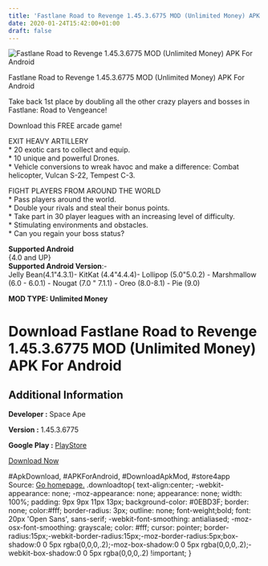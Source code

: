 ```yaml
---
title: 'Fastlane Road to Revenge 1.45.3.6775 MOD (Unlimited Money) APK For Android'
date: 2020-01-24T15:42:00+01:00
draft: false
---
```


![Fastlane Road to Revenge 1.45.3.6775 MOD (Unlimited Money) APK For Android](https://i2.wp.com/apkhome.net/wp-content/uploads/2020/01/Fastlane-Road-to-Revenge-1.45.3.6775-MOD-Unlimited-Money.png "Fastlane Road to Revenge 1.45.3.6775 MOD (Unlimited Money) APK For Android")

  

Fastlane Road to Revenge 1.45.3.6775 MOD (Unlimited Money) APK For Android

Take back 1st place by doubling all the other crazy players and bosses in Fastlane: Road to Vengeance!

Download this FREE arcade game!

EXIT HEAVY ARTILLERY  
\* 20 exotic cars to collect and equip.  
\* 10 unique and powerful Drones.  
\* Vehicle conversions to wreak havoc and make a difference: Combat helicopter, Vulcan S-22, Tempest C-3.

FIGHT PLAYERS FROM AROUND THE WORLD  
\* Pass players around the world.  
\* Double your rivals and steal their bonus points.  
\* Take part in 30 player leagues with an increasing level of difficulty.  
\* Stimulating environments and obstacles.  
\* Can you regain your boss status?

**Supported Android**  
{4.0 and UP}  
**Supported Android Version**:-  
Jelly Bean(4.1"4.3.1)- KitKat (4.4"4.4.4)- Lollipop (5.0"5.0.2) - Marshmallow (6.0 - 6.0.1) - Nougat (7.0 " 7.1.1) - Oreo (8.0-8.1) - Pie (9.0)

**MOD TYPE: Unlimited Money**

Download Fastlane Road to Revenge 1.45.3.6775 MOD (Unlimited Money) APK For Android
===================================================================================

Additional Information
----------------------

**Developer :** Space Ape

**Version :** 1.45.3.6775

**Google Play :** [PlayStore](https://play.google.com/store/apps/details?id=com.spaceapegames.fastlane)

  

[Download Now](https://store4app.co/post/fastlane-road-to-revenge-1-45-3-6775-mod-unlimited-money-apk-for-android_1579876644)

  
#ApkDownload, #APKForAndroid, #DownloadApkMod, #store4app  
Source: [Go homepage.](https://store4app.co/post/fastlane-road-to-revenge-1-45-3-6775-mod-unlimited-money-apk-for-android_1579876644) .downloadtop{ text-align:center; -webkit-appearance: none; -moz-appearance: none; appearance: none; width: 100%; padding: 9px 9px 11px 13px; background-color: #0EBD3F; border: none; color:#fff; border-radius: 3px; outline: none; font-weight;bold; font: 20px 'Open Sans', sans-serif; -webkit-font-smoothing: antialiased; -moz-osx-font-smoothing: grayscale; color: #fff; cursor: pointer; border-radius:15px;-webkit-border-radius:15px;-moz-border-radius:5px;box-shadow:0 0 5px rgba(0,0,0,.2);-moz-box-shadow:0 0 5px rgba(0,0,0,.2);-webkit-box-shadow:0 0 5px rgba(0,0,0,.2) !important; }